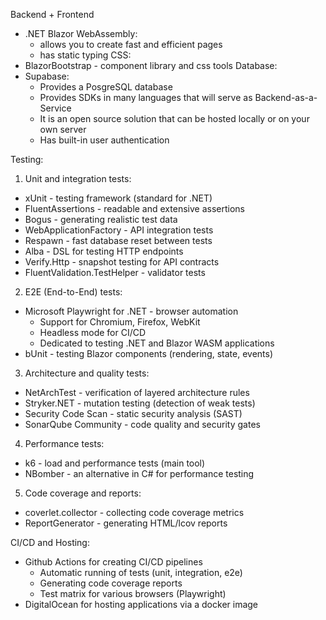 Backend + Frontend
- .NET Blazor WebAssembly:
  - allows you to create fast and efficient pages
  - has static typing
CSS:
- BlazorBootstrap - component library and css tools
Database:
- Supabase:
  - Provides a PosgreSQL database
  - Provides SDKs in many languages ​​that will serve as Backend-as-a-Service
  - It is an open source solution that can be hosted locally or on your own server
  - Has built-in user authentication

Testing:
1) Unit and integration tests:
  - xUnit - testing framework (standard for .NET)
  - FluentAssertions - readable and extensive assertions
  - Bogus - generating realistic test data
  - WebApplicationFactory - API integration tests
  - Respawn - fast database reset between tests
  - Alba - DSL for testing HTTP endpoints
  - Verify.Http - snapshot testing for API contracts
  - FluentValidation.TestHelper - validator tests

2) E2E (End-to-End) tests:
  - Microsoft Playwright for .NET - browser automation
    - Support for Chromium, Firefox, WebKit
    - Headless mode for CI/CD
    - Dedicated to testing .NET and Blazor WASM applications
  - bUnit - testing Blazor components (rendering, state, events)

3) Architecture and quality tests:
  - NetArchTest - verification of layered architecture rules
  - Stryker.NET - mutation testing (detection of weak tests)
  - Security Code Scan - static security analysis (SAST)
  - SonarQube Community - code quality and security gates

4) Performance tests:
  - k6 - load and performance tests (main tool)
  - NBomber - an alternative in C# for performance testing

5) Code coverage and reports:
  - coverlet.collector - collecting code coverage metrics
  - ReportGenerator - generating HTML/lcov reports

CI/CD and Hosting:
- Github Actions for creating CI/CD pipelines
  - Automatic running of tests (unit, integration, e2e)
  - Generating code coverage reports
  - Test matrix for various browsers (Playwright)
- DigitalOcean for hosting applications via a docker image